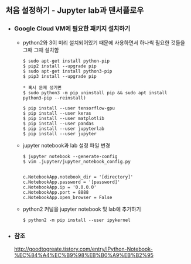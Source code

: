 ## 처음 설정하기 - Jupyter lab과 텐서플로우 

* ### Google Cloud VM에 필요한 패키지 설치하기
  - python2와 3이 미리 설치되어있기 때문에 사용하면서 하나씩 필요한 것들을 그때 그때 설치함

        $ sudo apt-get install python-pip
        $ pip2 install --upgrade pip
        $ sudo apt-get install python3-pip
        $ pip3 install --upgrade pip
        
        * 혹시 문제 생기면 
        $ sudo python3 -m pip uninstall pip && sudo apt install python3-pip --reinstall)
        
        $ pip install --user tensorflow-gpu
        $ pip install --user keras
        $ pip install --user matplotlib
        $ pip install --user pandas
        $ pip install --user jupyterlab
        $ pip install --user jupyter

  - jupyter notebook과 lab 설정 파일 변경
        
        $ jupyter notebook --generate-config
        $ vim .jupyter/jupyter_notebook_config.py


        c.NotebookApp.notebook_dir = '[directory]'
        c.NotebookApp.password = '[password]'
        c.NotebookApp.ip = '0.0.0.0'
        c.NotebookApp.port = 8888
        c.NotebookApp.open_browser = False

  - python2 커널을 jupyter notebook 및 lab에 추가하기 

        $ python2 -m pip install --user ipykernel

* ### 참조
   http://goodtogreate.tistory.com/entry/IPython-Notebook-%EC%84%A4%EC%B9%98%EB%B0%A9%EB%B2%95
